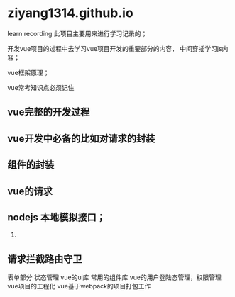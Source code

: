 # ziyang1314.github.io
learn recording
此项目主要用来进行学习记录的；

开发vue项目的过程中去学习vue项目开发的重要部分的内容，
中间穿插学习js内容；

vue框架原理；

vue常考知识点必须记住
## vue完整的开发过程
## vue开发中必备的比如对请求的封装
## 组件的封装
## vue的请求
## nodejs 本地模拟接口；
   1.
## 请求拦截路由守卫
表单部分
状态管理
vue的ui库
常用的组件库
vue的用户登陆态管理，权限管理
vue项目的工程化
vue基于webpack的项目打包工作
 


